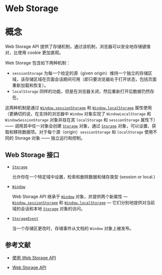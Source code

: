 # Web Storage

# 概念

Web Storage API 提供了存储机制，通过该机制，浏览器可以安全地存储键值对，比使用 cookie 更加直观。

Web Storage 包含如下两种机制：

- `sessionStorage` 为每一个给定的源（given origin）维持一个独立的存储区域，该存储区域在页面会话期间可用（即只要浏览器处于打开状态，包括页面重新加载和恢复）。
- `localStorage` 同样的功能，但是在浏览器关闭，然后重新打开后数据仍然存在。

这两种机制是通过 [`Window.sessionStorage`](https://developer.mozilla.org/zh-CN/docs/Web/API/Window/sessionStorage) 和 [`Window.localStorage`](https://developer.mozilla.org/zh-CN/docs/Web/API/Window/localStorage) 属性使用（更确切的说，在支持的浏览器中 `Window` 对象实现了 `WindowLocalStorage` 和 `WindowSessionStorage` 对象并挂在其 `localStorage` 和 `sessionStorage` 属性下）—— 调用其中任一对象会创建 [`Storage`](https://developer.mozilla.org/zh-CN/docs/Web/API/Storage) 对象，通过 [`Storage`](https://developer.mozilla.org/zh-CN/docs/Web/API/Storage) 对象，可以设置、获取和移除数据项。对于每个源（origin）`sessionStorage` 和 `localStorage` 使用不同的 Storage 对象 —— 独立运行和控制。

## Web Storage 接口

- [`Storage`](https://developer.mozilla.org/zh-CN/docs/Web/API/Storage)

  允许你在一个特定域中设置，检索和删除数据和储存类型 (session or local.)

- [`Window`](https://developer.mozilla.org/zh-CN/docs/Web/API/Window)

  Web Storage API 继承于 [`Window`](https://developer.mozilla.org/zh-CN/docs/Web/API/Window) 对象，并提供两个新属性  — [`Window.sessionStorage`](https://developer.mozilla.org/zh-CN/docs/Web/API/Window/sessionStorage) 和 [`Window.localStorage`](https://developer.mozilla.org/zh-CN/docs/Web/API/Window/localStorage) — 它们分别地提供对当前域的会话和本地 [`Storage`](https://developer.mozilla.org/zh-CN/docs/Web/API/Storage) 对象的访问。

- [`StorageEvent`](https://developer.mozilla.org/zh-CN/docs/Web/API/StorageEvent)

   当一个存储区更改时，存储事件从文档的 `Window` 对象上被发布。

## 参考文献

- [使用 Web Storage API](https://developer.mozilla.org/zh-CN/docs/Web/API/Web_Storage_API/Using_the_Web_Storage_API)

- [Web Storage API](https://developer.mozilla.org/zh-CN/docs/Web/API/Web_Storage_API)



